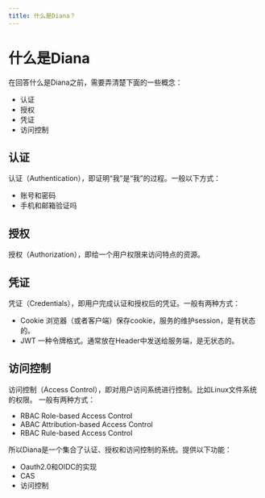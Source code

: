 ```yaml
---
title: 什么是Diana？
---
```


# 什么是Diana

在回答什么是Diana之前，需要弄清楚下面的一些概念：

* 认证
* 授权
* 凭证
* 访问控制

## 认证

认证（Authentication），即证明“我”是“我”的过程。一般以下方式：

* 账号和密码
* 手机和邮箱验证吗


## 授权

授权（Authorization），即给一个用户权限来访问特点的资源。

## 凭证

凭证（Credentials），即用户完成认证和授权后的凭证。一般有两种方式：

* Cookie 浏览器（或者客户端）保存cookie，服务的维护session，是有状态的。
* JWT 一种令牌格式。通常放在Header中发送给服务端，是无状态的。


## 访问控制

访问控制（Access Control），即对用户访问系统进行控制。比如Linux文件系统的权限。
一般有两种方式：

* RBAC Role-based Access Control
* ABAC Attribution-based Access Control
* RBAC Rule-based Access Control


所以Diana是一个集合了认证、授权和访问控制的系统。提供以下功能：

* Oauth2.0和OIDC的实现
* CAS
* 访问控制

